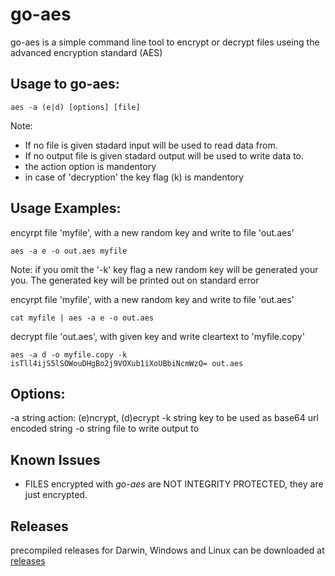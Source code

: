 # go-aes

go-aes is a simple command line tool to encrypt or decrypt files useing the advanced encryption standard (AES)

## Usage to go-aes:

```aes -a (e|d) [options] [file]```

Note:
- If no file is given stadard input will be used to read data from.
- If no output file is given stadard output will be used to write data to.
- the action option is mandentory
- in case of 'decryption' the key flag (k) is mandentory

## Usage Examples:

 encyrpt file 'myfile', with a new random key and write to file 'out.aes'

```aes -a e -o out.aes myfile```

Note: if you omit the '-k' key flag a new random key will be generated your you.
      The generated key will be printed out on standard error

encyrpt file 'myfile', with a new random key and write to file 'out.aes'

```cat myfile | aes -a e -o out.aes```

decrypt file 'out.aes', with given key and write cleartext to 'myfile.copy'

```aes -a d -o myfile.copy -k isTll4ijS5lSOWouDHgBo2j9VOXub1iXoUBbiNcmWzQ= out.aes```

## Options:

  -a string
    	action: (e)ncrypt, (d)ecrypt
  -k string
    	key to be used as base64 url encoded string
  -o string
    	file to write output to



## Known Issues

* FILES encrypted with _go-aes_ are NOT INTEGRITY PROTECTED, they are just encrypted.

## Releases

precompiled releases for Darwin, Windows and Linux can be downloaded at [releases](https://github.com/scusi/go-aes/releases/latest)
